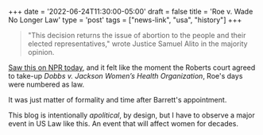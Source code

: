 +++
date = '2022-06-24T11:30:00-05:00'
draft = false
title = 'Roe v. Wade No Longer Law'
type = 'post'
tags = ["news-link", "usa", "history"]
+++
> "This decision returns the issue of abortion to the people and their elected representatives," wrote Justice Samuel Alito in the majority opinion.

[Saw this on NPR today](https://www.npr.org/2022/06/24/roe-v-wade-overturned-dobbs-decision), and it felt like the moment the Roberts court agreed to take-up *Dobbs v. Jackson Women’s Health Organization*, Roe's days were numbered as law. <br />  

It was just matter of formality and time after Barrett's appointment.  <br /> 

This blog is intentionally *apolitical*, by design, but I have to observe a major event in US Law like this. An event that will affect women for decades.